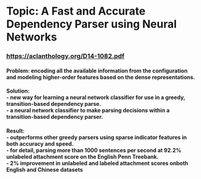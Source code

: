 # Topic: A Fast and Accurate Dependency Parser using Neural Networks
### https://aclanthology.org/D14-1082.pdf

#### Problem:  encoding all the available information from the configuration and modeling higher-order features based on the dense representations.
#### Solution: <br/> - new way for learning a neural network classifier for use in a greedy, transition-based dependency parse. <br/> - a neural network classifier to make parsing decisions within a transition-based dependency parser.
#### Result: <br/>- outperforms other greedy parsers using sparse indicator features in both accuracy and speed. <br/>- for detail, parsing more than 1000 sentences per second at 92.2% unlabeled attachment score on the English Penn Treebank. <br/>- 2% improvement in unlabeled and labeled attachment scores onboth English and Chinese datasets

